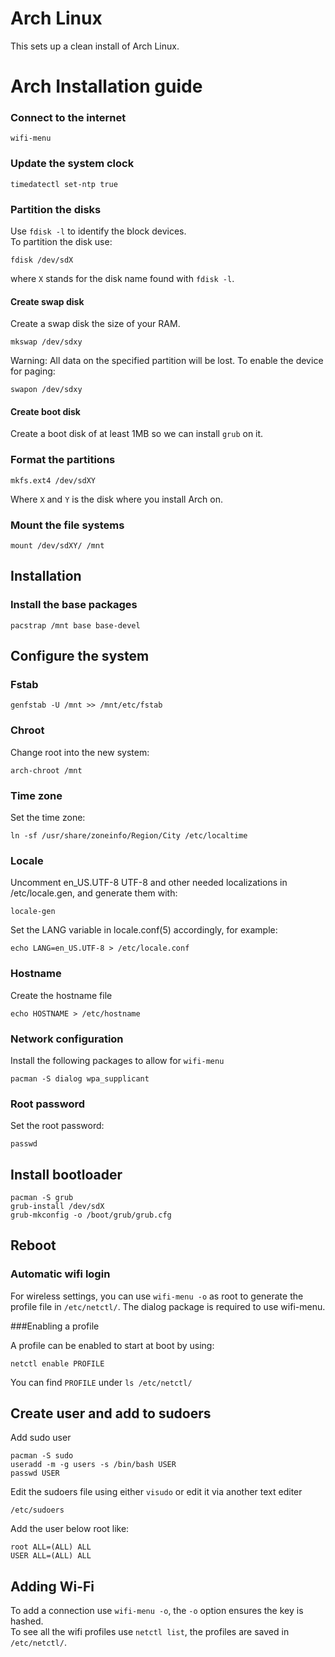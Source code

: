 # Arch Linux

This sets up a clean install of Arch Linux.

# Arch Installation guide

### Connect to the internet
```
wifi-menu
```

### Update the system clock

```
timedatectl set-ntp true
```

### Partition the disks
Use `fdisk -l` to identify the block devices.  
To partition the disk use:
```
fdisk /dev/sdX
```
where `X` stands for the disk name found with `fdisk -l`.

#### Create swap disk
Create a swap disk the size of your RAM.

```
mkswap /dev/sdxy
```
Warning: All data on the specified partition will be lost.
To enable the device for paging:
```
swapon /dev/sdxy
```

#### Create boot disk
Create a boot disk of at least 1MB so we can install `grub` on it.

### Format the partitions

```
mkfs.ext4 /dev/sdXY
```
Where `X` and `Y` is the disk where you install Arch on.

### Mount the file systems

```
mount /dev/sdXY/ /mnt
```

## Installation

### Install the base packages

```
pacstrap /mnt base base-devel
```

## Configure the system

### Fstab

```
genfstab -U /mnt >> /mnt/etc/fstab
```

### Chroot
Change root into the new system:

```
arch-chroot /mnt
```

### Time zone
Set the time zone:

```
ln -sf /usr/share/zoneinfo/Region/City /etc/localtime
```

### Locale
Uncomment en_US.UTF-8 UTF-8 and other needed localizations in /etc/locale.gen, and generate them with:

```
locale-gen
```

Set the LANG variable in locale.conf(5) accordingly, for example:

```
echo LANG=en_US.UTF-8 > /etc/locale.conf
```

### Hostname
Create the hostname file
```
echo HOSTNAME > /etc/hostname
```

### Network configuration
Install the following packages to allow for `wifi-menu`

```
pacman -S dialog wpa_supplicant
```

### Root password
Set the root password:

```
passwd
```

## Install bootloader
```
pacman -S grub
grub-install /dev/sdX
grub-mkconfig -o /boot/grub/grub.cfg
```

## Reboot

### Automatic wifi login
For wireless settings, you can use `wifi-menu -o` as root to generate
the profile file in `/etc/netctl/`. The dialog package is required to use wifi-menu.

###Enabling a profile

A profile can be enabled to start at boot by using:

```
netctl enable PROFILE
```
You can find `PROFILE` under `ls /etc/netctl/`

## Create user and add to sudoers
Add sudo user
```
pacman -S sudo
useradd -m -g users -s /bin/bash USER
passwd USER
```

Edit the sudoers file using either `visudo` or edit it via another text editer
```
/etc/sudoers
```

Add the user below root like:
```
root ALL=(ALL) ALL
USER ALL=(ALL) ALL
```

## Adding Wi-Fi
To add a connection use `wifi-menu -o`, the `-o` option ensures the key is hashed.  
To see all the wifi profiles use `netctl list`, the profiles are saved in `/etc/netctl/`.
